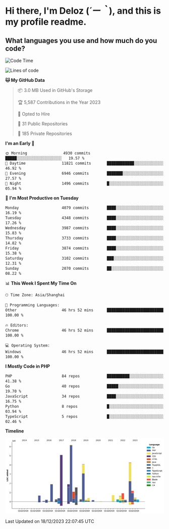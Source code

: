 # **Hi there, I'm Deloz (*´ー｀*), and this is my profile readme.**

## **What languages you use and how much do you code?**

<!--START_SECTION:waka-->
![Code Time](http://img.shields.io/badge/Code%20Time-3%2C015%20hrs%2051%20mins-blue)

![Lines of code](https://img.shields.io/badge/From%20Hello%20World%20I%27ve%20Written-33.2%20million%20lines%20of%20code-blue)

**🐱 My GitHub Data** 

> 📦 3.0 MB Used in GitHub's Storage 
 > 
> 🏆 5,587 Contributions in the Year 2023
 > 
> 💼 Opted to Hire
 > 
> 📜 31 Public Repositories 
 > 
> 🔑 185 Private Repositories 
 > 
**I'm an Early 🐤** 

```text
🌞 Morning                4930 commits        █████░░░░░░░░░░░░░░░░░░░░   19.57 % 
🌆 Daytime                11821 commits       ████████████░░░░░░░░░░░░░   46.92 % 
🌃 Evening                6946 commits        ███████░░░░░░░░░░░░░░░░░░   27.57 % 
🌙 Night                  1496 commits        █░░░░░░░░░░░░░░░░░░░░░░░░   05.94 % 
```
📅 **I'm Most Productive on Tuesday** 

```text
Monday                   4079 commits        ████░░░░░░░░░░░░░░░░░░░░░   16.19 % 
Tuesday                  4348 commits        ████░░░░░░░░░░░░░░░░░░░░░   17.26 % 
Wednesday                3987 commits        ████░░░░░░░░░░░░░░░░░░░░░   15.83 % 
Thursday                 3733 commits        ████░░░░░░░░░░░░░░░░░░░░░   14.82 % 
Friday                   3874 commits        ████░░░░░░░░░░░░░░░░░░░░░   15.38 % 
Saturday                 3102 commits        ███░░░░░░░░░░░░░░░░░░░░░░   12.31 % 
Sunday                   2070 commits        ██░░░░░░░░░░░░░░░░░░░░░░░   08.22 % 
```


📊 **This Week I Spent My Time On** 

```text
🕑︎ Time Zone: Asia/Shanghai

💬 Programming Languages: 
Other                    46 hrs 52 mins      █████████████████████████   100.00 % 

🔥 Editors: 
Chrome                   46 hrs 52 mins      █████████████████████████   100.00 % 

💻 Operating System: 
Windows                  46 hrs 52 mins      █████████████████████████   100.00 % 
```

**I Mostly Code in PHP** 

```text
PHP                      84 repos            ██████████░░░░░░░░░░░░░░░   41.38 % 
Go                       40 repos            █████░░░░░░░░░░░░░░░░░░░░   19.70 % 
JavaScript               34 repos            ████░░░░░░░░░░░░░░░░░░░░░   16.75 % 
Python                   8 repos             █░░░░░░░░░░░░░░░░░░░░░░░░   03.94 % 
TypeScript               5 repos             █░░░░░░░░░░░░░░░░░░░░░░░░   02.46 % 
```



**Timeline**

![Lines of Code chart](https://raw.githubusercontent.com/deloz/deloz/main/assets/bar_graph.png)


 Last Updated on 18/12/2023 22:07:45 UTC
<!--END_SECTION:waka-->
